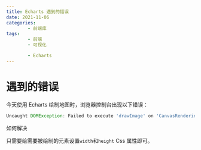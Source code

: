 ```yaml
---
title: Echarts 遇到的错误
date: 2021-11-06
categories:
        - 前端库
tags:
        - 前端
        - 可视化

        - Echarts
---
```


# 遇到的错误

今天使用 Echarts 绘制地图时，浏览器控制台出现以下错误：

```js
Uncaught DOMException: Failed to execute 'drawImage' on 'CanvasRenderingContext2D': The image argument is a canvas element with a width or height of 0.
```

如何解决

只需要给需要被绘制的元素设置`width`和`height` Css 属性即可。
